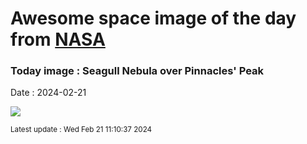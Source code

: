 
# Awesome space image of the day from [NASA](https://api.nasa.gov/)

### Today image : Seagull Nebula over Pinnacles' Peak
Date : 2024-02-21

![](https://apod.nasa.gov/apod/image/2402/SeagullPinnacles_Venkatraman_960.jpg)

<small>Latest update : Wed Feb 21 11:10:37 2024</small>
        